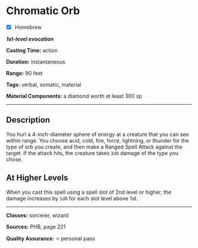 # Chromatic Orb

- [x] Homebrew

***1st-level evocation***

**Casting Time:** action

**Duration:** instantaneous

**Range:** 90 feet

**Tags:** verbal, somatic, material

**Material Components:** a diamond worth at least 300 sp

---

## Description
You hurl a 4-inch-diameter sphere of energy at a creature that you can see within range.
You choose acid, cold, fire, force, lightning, or thunder for the type of orb you create, and then make a Ranged Spell Attack against the target.
If the attack hits, the creature takes `3d8` damage of the type you chose.

## At Higher Levels
When you cast this spell using a spell slot of 2nd level or higher, the damage increases by `1d8` for each slot level above 1st.

---

**Classes:** sorcerer, wizard

**Sources:** PHB, page 221

**Quality Assurance:** :star: personal pass
